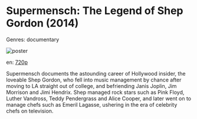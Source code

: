 # Supermensch: The Legend of Shep Gordon (2014)

Genres: documentary

![poster](http://image.tmdb.org/t/p/w500/1spRBeofv0knLliedyqOI8DS7sz.jpg)

en:
  [720p](magnet:?xt=urn:btih:9F1567617B0853E96A03B4384809D06EF817630C&tr=udp://glotorrents.pw:6969/announce&tr=udp://tracker.opentrackr.org:1337/announce&tr=udp://torrent.gresille.org:80/announce&tr=udp://tracker.openbittorrent.com:80&tr=udp://tracker.coppersurfer.tk:6969&tr=udp://tracker.leechers-paradise.org:6969&tr=udp://p4p.arenabg.ch:1337&tr=udp://tracker.internetwarriors.net:1337)
  


Supermensch documents the astounding career of Hollywood insider, the loveable Shep Gordon, who fell into music management by chance after moving to LA straight out of college, and befriending Janis Joplin, Jim Morrison and Jimi Hendrix. Shep managed rock stars such as Pink Floyd, Luther Vandross, Teddy Pendergrass and Alice Cooper, and later went on to manage chefs such as Emeril Lagasse, ushering in the era of celebrity chefs on television.